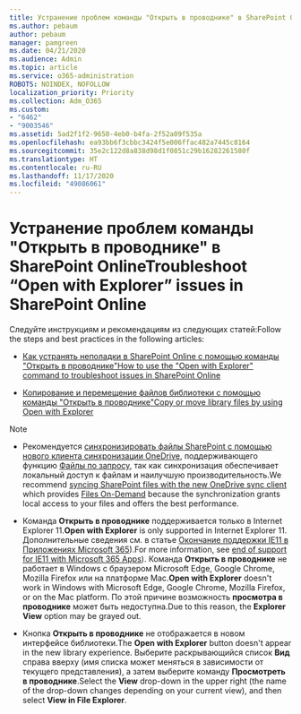 ```yaml
---
title: Устранение проблем команды "Открыть в проводнике" в SharePoint Online
ms.author: pebaum
author: pebaum
manager: pamgreen
ms.date: 04/21/2020
ms.audience: Admin
ms.topic: article
ms.service: o365-administration
ROBOTS: NOINDEX, NOFOLLOW
localization_priority: Priority
ms.collection: Adm_O365
ms.custom:
- "6462"
- "9003546"
ms.assetid: 5ad2f1f2-9650-4eb0-b4fa-2f52a09f535a
ms.openlocfilehash: ea93bb6f3cbbc3424f5e006ffac482a7445c8164
ms.sourcegitcommit: 35e2c122d8a838d98d1f0851c29b16282261580f
ms.translationtype: HT
ms.contentlocale: ru-RU
ms.lasthandoff: 11/17/2020
ms.locfileid: "49086061"
---
```

# <a name="troubleshoot-open-with-explorer-issues-in-sharepoint-online"></a><span data-ttu-id="235d5-102">Устранение проблем команды "Открыть в проводнике" в SharePoint Online</span><span class="sxs-lookup"><span data-stu-id="235d5-102">Troubleshoot “Open with Explorer” issues in SharePoint Online</span></span>

<span data-ttu-id="235d5-103">Следуйте инструкциям и рекомендациям из следующих статей:</span><span class="sxs-lookup"><span data-stu-id="235d5-103">Follow the steps and best practices in the following articles:</span></span>

- [<span data-ttu-id="235d5-104">Как устранять неполадки в SharePoint Online с помощью команды "Открыть в проводнике"</span><span class="sxs-lookup"><span data-stu-id="235d5-104">How to use the "Open with Explorer" command to troubleshoot issues in SharePoint Online</span></span>](https://docs.microsoft.com/sharepoint/troubleshoot/lists-and-libraries/troubleshoot-issues-using-open-with-explorer)

- [<span data-ttu-id="235d5-105">Копирование и перемещение файлов библиотеки с помощью команды "Открыть в проводнике"</span><span class="sxs-lookup"><span data-stu-id="235d5-105">Copy or move library files by using Open with Explorer</span></span>](https://support.microsoft.com/office/copy-or-move-library-files-by-using-open-with-explorer-aaee7bfb-e2a1-42ee-8fc0-bcc0754f04d2?ui=en-us&rs=en-us&ad=us)

> [!NOTE]
- <span data-ttu-id="235d5-106">Рекомендуется [синхронизировать файлы SharePoint с помощью нового клиента синхронизации OneDrive](https://support.microsoft.com/office/sync-sharepoint-and-teams-files-with-your-computer-6de9ede8-5b6e-4503-80b2-6190f3354a88?ui=en-us&rs=en-us&ad=us), поддерживающего функцию [Файлы по запросу](https://support.microsoft.com/office/save-disk-space-with-onedrive-files-on-demand-for-windows-10-0e6860d3-d9f3-4971-b321-7092438fb38e?ui=en-us&rs=en-us&ad=us), так как синхронизация обеспечивает локальный доступ к файлам и наилучшую производительность.</span><span class="sxs-lookup"><span data-stu-id="235d5-106">We recommend [syncing SharePoint files with the new OneDrive sync client](https://support.microsoft.com/office/sync-sharepoint-and-teams-files-with-your-computer-6de9ede8-5b6e-4503-80b2-6190f3354a88?ui=en-us&rs=en-us&ad=us) which provides [Files On-Demand](https://support.microsoft.com/office/save-disk-space-with-onedrive-files-on-demand-for-windows-10-0e6860d3-d9f3-4971-b321-7092438fb38e?ui=en-us&rs=en-us&ad=us) because the synchronization grants local access to your files and offers the best performance.</span></span>

- <span data-ttu-id="235d5-107">Команда **Открыть в проводнике** поддерживается только в Internet Explorer 11.</span><span class="sxs-lookup"><span data-stu-id="235d5-107">**Open with Explorer** is only supported in Internet Explorer 11.</span></span> <span data-ttu-id="235d5-108">Дополнительные сведения см. в статье [Окончание поддержки IE11 в Приложениях Microsoft 365](https://docs.microsoft.com/lifecycle/announcements/m365-ie11-microsoft-edge-legacy)).</span><span class="sxs-lookup"><span data-stu-id="235d5-108">For more information, see [end of support for IE11 with Microsoft 365 Apps](https://docs.microsoft.com/lifecycle/announcements/m365-ie11-microsoft-edge-legacy)).</span></span> <span data-ttu-id="235d5-109">Команда **Открыть в проводнике** не работает в Windows с браузером Microsoft Edge, Google Chrome, Mozilla Firefox или на платформе Mac.</span><span class="sxs-lookup"><span data-stu-id="235d5-109">**Open with Explorer** doesn't work in Windows with Microsoft Edge, Google Chrome, Mozilla Firefox, or on the Mac platform.</span></span> <span data-ttu-id="235d5-110">По этой причине возможность **просмотра в проводнике** может быть недоступна.</span><span class="sxs-lookup"><span data-stu-id="235d5-110">Due to this reason, the **Explorer View** option may be grayed out.</span></span> 

- <span data-ttu-id="235d5-111">Кнопка **Открыть в проводнике** не отображается в новом интерфейсе библиотеки.</span><span class="sxs-lookup"><span data-stu-id="235d5-111">The **Open with Explorer** button doesn't appear in the new library experience.</span></span> <span data-ttu-id="235d5-112">Выберите раскрывающийся список **Вид** справа вверху (имя списка может меняться в зависимости от текущего представления), а затем выберите команду **Просмотреть в проводнике**.</span><span class="sxs-lookup"><span data-stu-id="235d5-112">Select the **View** drop-down in the upper right (the name of the drop-down changes depending on your current view), and then select **View in File Explorer**.</span></span>

